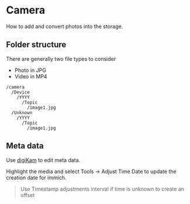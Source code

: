 <!--
SPDX-FileCopyrightText: Andrew Hayzen <ahayzen@gmail.com>

SPDX-License-Identifier: MPL-2.0
-->

# Camera

How to add and convert photos into the storage.

## Folder structure

There are generally two file types to consider

  * Photo in JPG
  * Video in MP4

```
/camera
  /Device
    /YYYY
      /Topic
        /image1.jpg
  /Unknown
    /YYYY
      /Topic
        /image1.jpg
```

## Meta data

Use [digiKam](https://flathub.org/apps/org.kde.digikam) to edit meta data.

Highlight the media and select Tools -> Adjust Time Date to update the creation date for immich.

> Use Timestamp adjustments interval if time is unknown to create an offset
